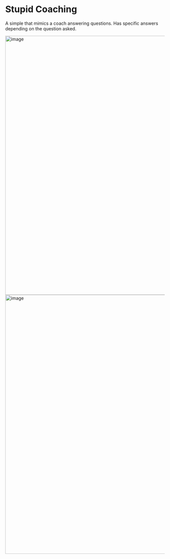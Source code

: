 # Stupid Coaching

A simple that mimics a coach answering questions. Has specific answers depending on the question asked.

<img width="820" alt="image" src="https://github.com/KarasuGummi/rails-stupid-coaching/assets/1535336/67c0b2c9-d14f-4002-af0c-657cffaf339d">
<img width="820" alt="image" src="https://github.com/KarasuGummi/rails-stupid-coaching/assets/1535336/3819d8ca-4616-401d-902a-8a1d9660e03e">
